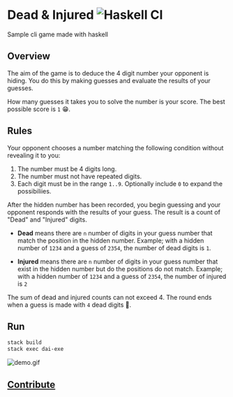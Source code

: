 # Dead & Injured ![Haskell CI](https://github.com/iamogbz/dai/workflows/Haskell%20CI/badge.svg)

Sample cli game made with haskell

## Overview

The aim of the game is to deduce the 4 digit number your opponent is hiding.
You do this by making guesses and evaluate the results of your guesses.

How many guesses it takes you to solve the number is your score.
The best possible score is `1` 😁.

## Rules

Your opponent chooses a number matching the following condition without revealing it to you:

1. The number must be 4 digits long.
1. The number must not have repeated digits.
1. Each digit must be in the range `1..9`.
   Optionally include `0` to expand the possibiliies.

After the hidden number has been recorded, you begin guessing and your opponent responds with the results of your guess.
The result is a count of "Dead" and "Injured" digits.

- **Dead** means there are `n` number of digits in your guess number that match the position in the hidden number.
  Example; with a hidden number of `1234` and a guess of `2354`, the number of dead digits is `1`.

- **Injured** means there are `n` number of digits in your guess number that exist in the hidden number but do the positions do not match.
  Example; with a hidden number of `1234` and a guess of `2354`, the number of injured is `2`

The sum of dead and injured counts can not exceed 4.
The round ends when a guess is made with `4` dead digits 🎉.

## Run

```sh
stack build
stack exec dai-exe
```

![demo.gif](https://user-images.githubusercontent.com/2528959/77232698-08bc6280-6b79-11ea-8aa1-a5b4dffd9814.gif)

## [Contribute](./CONTRIBUTING.md)
